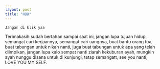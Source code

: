 ```yaml
---
layout: post
title: "HBD"
---
```


    Jangan di klik yaa

Terimakasih sudah bertahan sampai saat ini, jangan lupa tujuan hidup, semangat cari kerjaannya, semangat cari uangnya, buat bantu orang tua, buat tabungan untuk nikah nanti, juga buat tabungan untuk apa yang telah diimpikan, jangan lupa kalo sempat nanti ziarah kekuburan ayah, mungkin ayah nunggu disana untuk di kunjungi, tetap semangatt, see you nanti, LOVE YOU MY SELF.